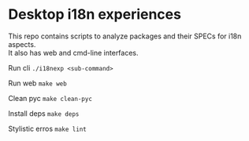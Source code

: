 # Desktop i18n experiences

This repo contains scripts to analyze packages and their SPECs for i18n aspects. <br/>It also has web and cmd-line interfaces.

Run cli `./i18nexp <sub-command>`

Run web `make web`

Clean pyc `make clean-pyc`

Install deps `make deps`

Stylistic erros `make lint`
